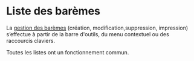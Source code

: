 # Liste des barèmes



La [gestion des barèmes](Bareme.md) (création, 
 modification,suppression, impression) s’effectue à partir de la barre 
 d'outils, du menu contextuel ou des raccourcis claviers.


Toutes les listes ont un fonctionnement commun.


